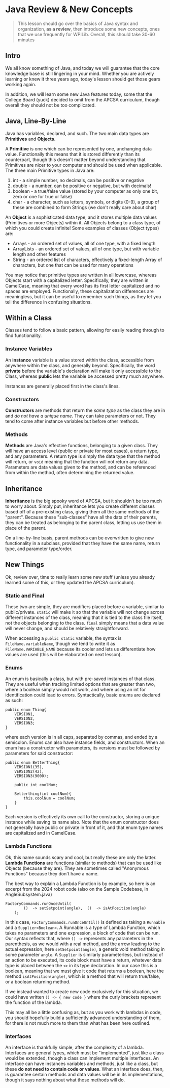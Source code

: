 # Java Review & New Concepts

> This lesson should go over the basics of Java syntax and organization, **as a review**, then introduce some new concepts, ones that we use frequently for WPILib. Overall, this should take 30-60 minutes

## Intro

We all know something of Java, and today we will guarantee that the core knowledge base is still lingering in your mind. Whether you are actively learning or knew it three years ago, today's lesson should get those gears working again.

In addition, we will learn some new Java features today, some that the College Board (yuck) decided to omit from the APCSA curriculum, though overall they should not be too complicated.

## Java, Line-By-Line

Java has variables, declared, and such. The two main data types are **Primitives** and **Objects**. 

A **Primitive** is one which can be represented by one, unchanging data value. Functionally this means that it is stored differently than its counterpart, though this doesn't matter beyond understanding that Primitives are nicer to your computer and should be used when applicable. The three main Primitive types in Java are:

1. int - a simple number, no decimals, can be positive or negative
2. double - a number, can be positive or negative, but with decimals!
3. boolean - a true/false value (stored by your computer as only one bit, zero or one for true or false)
4. char - a character, such as letters, symbols, or digits (0-9), a group of these are combined to form Strings (we don't really care about char)

An **Object** is a sophisticated data type, and it stores multiple data values (Primitives or more Objects) within it. All Objects belong to a class type, of which you could create infinite! Some examples of classes (Object types) are:

- Arrays - an ordered set of values, all of one type, with a fixed length
- ArrayLists - an ordered set of values, all of one type, but with variable length and other features
- String - an ordered list of characters, effectively a fixed-length Array of characters, but one that can be used for many operations

You may notice that primitive types are written in all lowercase, whereas Objects start with a capitalized letter. Specifically, they are written in CamelCase, meaning that every word has its first letter capitalized and no spaces are employed. Functionally, these capitalization differences are meaningless, but it can be useful to remember such things, as they let you tell the difference in confusing situations.

## Within a Class

Classes tend to follow a basic pattern, allowing for easily reading through to find functionality.

### Instance Variables

An **instance** variable is a value stored within the class, accessible from anywhere within the class, and generally beyond. Specifically, the word **private** before the variable's declaration will make it only accessible to the Class, whereas **public** lets the variable be accessed pretty much anywhere.

Instances are generally placed first in the class's lines.

### Constructors

**Constructors** are methods that return the *same type* as the class they are in and *do not have a unique name*. They can take parameters or not. They tend to come after instance variables but before other methods.

### Methods

**Methods** are Java's effective functions, belonging to a given class. They will have an access level (public or private for most cases), a return type, and any parameters. A return type is simply the data type that the method will return, or `void` meaning that the function will not return any data. Parameters are data values given to the method, and can be referenced from within the method, often determining the returned value.

## Inheritance

**Inheritance** is the big spooky word of APCSA, but it shouldn't be too much to worry about. Simply put, inheritance lets you create different classes based off of a pre-existing class, giving them all the same methods of the "parent". Because these "sub-classes" have all the data of their parents, they can be treated as belonging to the parent class, letting us use them in place of the parent. 

On a line-by-line basis, parent methods can be overwritten to give new functionality in a subclass, provided that they have the same name, return type, and parameter type/order.

## New Things

Ok, review over, time to really learn some new stuff (unless you already learned some of this, or they updated the APCSA curriculum).

### Static and Final

These two are simple, they are modifiers placed before a variable, similar to public/private. `static` will make it so that the variable will not change across different instances of the class, meaning that it is tied to the class file itself, not the objects belonging to the class. `final` simply means that a data value will never change, and should be relatively straightforward.

When accessing a `public static` variable, the syntax is `FileName.variableName`, though we tend to write it as `FileName.VARIABLE_NAME` because its cooler and lets us differentiate how values are used (this will be elaborated on next lesson).

### Enums

An enum is basically a class, but with pre-saved instances of that class. They are useful when tracking limited options that are greater than two, where a boolean simply would not work, and where using an int for identification could lead to errors. Syntactically, basic enums are declared as such:

	public enum Thing{
		VERSION1,
		VERSION2,
		VERSION3;
	}
 
where each version is in all caps, separated by commas, and ended by a semicolon. Enums can also have instance fields, and constructors. When an enum has a constructor with parameters, its versions must be followed by parameters for said constructor:

	public enum BetterThing{
		VERSION1(35),
		VERSION2(42),
		VERSION3(9000);
	
		public int coolNum;
		
		Betterthing(int coolNum){
			this.coolNum = coolNum;
		}
	}

Each version is effectively its own call to the constructor, storing a unique instance while saving its name also. Note that the enum constructor does not generally have public or private in front of it, and that enum type names are capitalized and in CamelCase.

### Lambda Functions

Ok, this name sounds scary and cool, but really these are only the latter. **Lambda Functions** are functions (similar to methods) that can be used like Objects (because they are). They are sometimes called "Anonymous Functions" because they don't have a name.

The best way to explain a Lambda Function is by example, so here is an excerpt from the 2024 robot code (also on the Sample Codebase, in AngleSubsystem.java)

	FactoryCommands.runOnceUntil(
		    ()  -> setSetpoint(angle),  ()  -> isAtPosition(angle)
		);
	
In this case, `FactoryCommands.runOnceUntil()` is defined as taking a `Runnable` and a `Supplier<Boolean>`.  A Runnable is a type of Lambda Function, which takes no parameters and one expression, a block of code that can be run. Our syntax reflects that, where `() ->` represents any parameters in the parenthesis, as we would with a real method, and the arrow leading to the actual expression, here `setSetpoint(angle)`, a generic void method taking in some parameter `angle`. A `Supplier` is similarly parameterless, but instead of an action to be executed, its code block must have a return, whatever data type is placed between the `<>` in its type declaration. In our case this is a boolean, meaning that we must give it code that returns a boolean, here the method `isAtPosition(angle)`, which is a method that will return true/false, or a boolean returning method.

If we instead wanted to create new code exclusively for this situation, we could have written `() -> { new code }` where the curly brackets represent the function of the lambda.

This may all be a little confusing as, but as you work with lambdas in code, you should hopefully build a sufficiently advanced understanding of them, for there is not much more to them than what has been here outlined. 

### Interfaces

An interface is thankfully simple, after the complexity of a lambda. Interfaces are general types, which must be "implemented", just like a class would be extended, though a class can implement multiple interfaces. An interface can have instances variables and methods, just like a class, but these **do not need to contain code or values**. What an interface does, then, is guarantee certain methods and data values will be in its implementations, though it says nothing about what those methods will do. 
